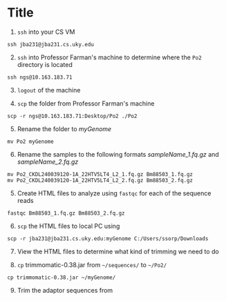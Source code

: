 # Title

1. `ssh` into your CS VM

```ssh jba231@jba231.cs.uky.edu```

2.   `ssh` into Professor Farman's machine to determine where the `Po2` directory is located

```ssh ngs@10.163.183.71```

3. `logout` of the machine

4. `scp` the folder from Professor Farman's machine

```scp -r ngs@10.163.183.71:Desktop/Po2 ./Po2```

5. Rename the folder to _myGenome_

```mv Po2 myGenome```

6. Rename the samples to the following formats _sampleName_1.fq.gz_ and _sampleName_2.fq.gz_

```
mv Po2_CKDL240039120-1A_22HTV5LT4_L2_1.fq.gz Bm88503_1.fq.gz
mv Po2_CKDL240039120-1A_22HTV5LT4_L2_2.fq.gz Bm88503_2.fq.gz
```

5. Create HTML files to analyze using `fastqc` for each of the sequence reads

```fastqc Bm88503_1.fq.gz Bm88503_2.fq.gz```

6. `scp` the HTML files to local PC using

```scp -r jba231@jba231.cs.uky.edu:myGenome C:/Users/ssorp/Downloads```

7. View the HTML files to determine what kind of trimming we need to do

8. `cp` trimmomatic-0.38.jar from `~/sequences/` to `~/Po2/`

```cp trimmomatic-0.38.jar ~/myGenome/```

9. Trim the adaptor sequences from 

